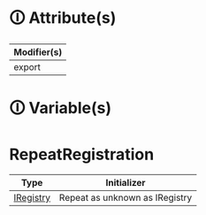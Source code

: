 # &#128712; Attribute(s)

| Modifier(s)                            |
|----------------------------------------|
| export |

# &#128712; Variable(s)

# RepeatRegistration

| Type                        | Initializer                       |
|-----------------------------|-----------------------------------|
| [IRegistry](https://hamedfathi.gitbook.io/aurelia-2-doc-api/kernel/interface/di/iregistry) | Repeat as unknown as IRegistry |